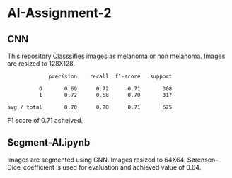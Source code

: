 # AI-Assignment-2

## CNN
This repository Classsifies images as melanoma or non melanoma. Images are resized to 128X128. 

                 precision    recall  f1-score   support

              0       0.69      0.72      0.71       308
              1       0.72      0.68      0.70       317

    avg / total       0.70      0.70      0.71       625

F1 score of 0.71 acheived.

## Segment-AI.ipynb
Images are segmented using CNN. Images resized to 64X64. Sørensen–Dice_coefficient is used for evaluation and achieved value of 0.64.
